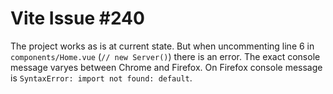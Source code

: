 # Vite Issue #240

The project works as is at current state. But when uncommenting line 6 in `components/Home.vue` (`// new Server()`) there is an error. The exact console message varyes between Chrome and Firefox. On Firefox console message is `SyntaxError: import not found: default`.
